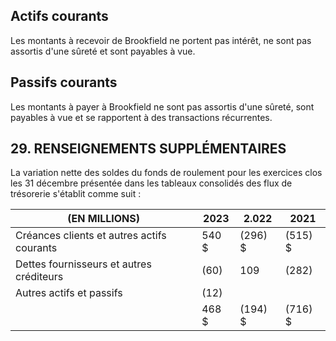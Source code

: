 ## **Actifs courants**

Les montants à recevoir de Brookfield ne portent pas intérêt, ne sont pas assortis d'une sûreté et sont payables à vue.

## **Passifs courants**

Les montants à payer à Brookfield ne sont pas assortis d'une sûreté, sont payables à vue et se rapportent à des transactions récurrentes.

## 29. RENSEIGNEMENTS SUPPLÉMENTAIRES

La variation nette des soldes du fonds de roulement pour les exercices clos les 31 décembre présentée dans les tableaux consolidés des flux de trésorerie s'établit comme suit :

| (EN MILLIONS)                              | 2023   | 2.022      | 2021       |
|--------------------------------------------|--------|------------|------------|
| Créances clients et autres actifs courants | 540 \$ | $(296)$ \$ | $(515)$ \$ |
| Dettes fournisseurs et autres créditeurs   | (60)   | 109        | (282)      |
| Autres actifs et passifs                   | (12)   |            |            |
|                                            | 468 \$ | $(194)$ \$ | (716) \$   |